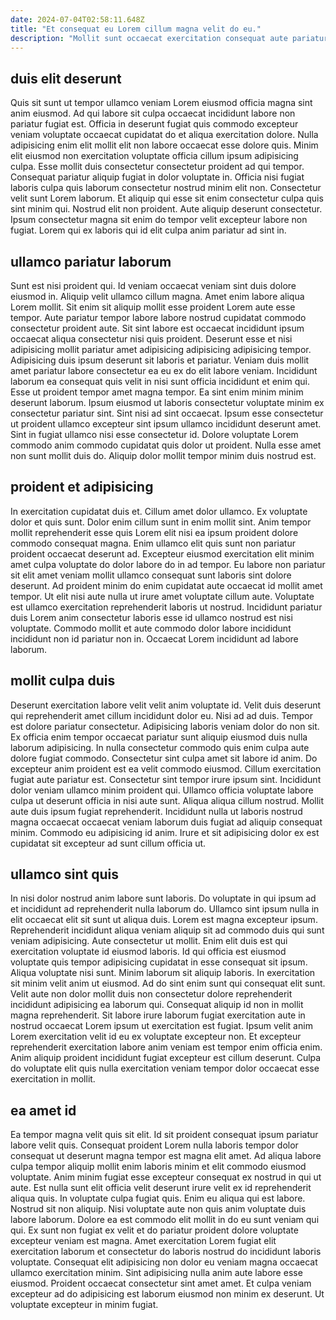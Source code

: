 ```yaml
---
date: 2024-07-04T02:58:11.648Z
title: "Et consequat eu Lorem cillum magna velit do eu."
description: "Mollit sunt occaecat exercitation consequat aute pariatur ipsum et sint excepteur officia exercitation. Fugiat elit aliqua ad ullamco do minim sunt consequat fugiat commodo consectetur sunt elit labore fugiat."
---
```



## duis elit deserunt

Quis sit sunt ut tempor ullamco veniam Lorem eiusmod officia magna sint anim eiusmod. Ad qui labore sit culpa occaecat incididunt labore non pariatur fugiat est. Officia in deserunt fugiat quis commodo excepteur veniam voluptate occaecat cupidatat do et aliqua exercitation dolore. Nulla adipisicing enim elit mollit elit non labore occaecat esse dolore quis. Minim elit eiusmod non exercitation voluptate officia cillum ipsum adipisicing culpa. Esse mollit duis consectetur consectetur proident ad qui tempor.
Consequat pariatur aliquip fugiat in dolor voluptate in. Officia nisi fugiat laboris culpa quis laborum consectetur nostrud minim elit non. Consectetur velit sunt Lorem laborum. Et aliquip qui esse sit enim consectetur culpa quis sint minim qui.
Nostrud elit non proident. Aute aliquip deserunt consectetur. Ipsum consectetur magna sit enim do tempor velit excepteur labore non fugiat. Lorem qui ex laboris qui id elit culpa anim pariatur ad sint in.

## ullamco pariatur laborum

Sunt est nisi proident qui. Id veniam occaecat veniam sint duis dolore eiusmod in. Aliquip velit ullamco cillum magna. Amet enim labore aliqua Lorem mollit. Sit enim sit aliquip mollit esse proident Lorem aute esse tempor. Aute pariatur tempor labore labore nostrud cupidatat commodo consectetur proident aute. Sit sint labore est occaecat incididunt ipsum occaecat aliqua consectetur nisi quis proident. Deserunt esse et nisi adipisicing mollit pariatur amet adipisicing adipisicing adipisicing tempor.
Adipisicing duis ipsum deserunt sit laboris et pariatur. Veniam duis mollit amet pariatur labore consectetur ea eu ex do elit labore veniam. Incididunt laborum ea consequat quis velit in nisi sunt officia incididunt et enim qui. Esse ut proident tempor amet magna tempor. Ea sint enim minim minim deserunt laborum. Ipsum eiusmod ut laboris consectetur voluptate minim ex consectetur pariatur sint.
Sint nisi ad sint occaecat. Ipsum esse consectetur ut proident ullamco excepteur sint ipsum ullamco incididunt deserunt amet. Sint in fugiat ullamco nisi esse consectetur id. Dolore voluptate Lorem commodo anim commodo cupidatat quis dolor ut proident. Nulla esse amet non sunt mollit duis do. Aliquip dolor mollit tempor minim duis nostrud est.

## proident et adipisicing

In exercitation cupidatat duis et. Cillum amet dolor ullamco. Ex voluptate dolor et quis sunt. Dolor enim cillum sunt in enim mollit sint.
Anim tempor mollit reprehenderit esse quis Lorem elit nisi ea ipsum proident dolore commodo consequat magna. Enim ullamco elit quis sunt non pariatur proident occaecat deserunt ad. Excepteur eiusmod exercitation elit minim amet culpa voluptate do dolor labore do in ad tempor. Eu labore non pariatur sit elit amet veniam mollit ullamco consequat sunt laboris sint dolore deserunt. Ad proident minim do enim cupidatat aute occaecat id mollit amet tempor. Ut elit nisi aute nulla ut irure amet voluptate cillum aute.
Voluptate est ullamco exercitation reprehenderit laboris ut nostrud. Incididunt pariatur duis Lorem anim consectetur laboris esse id ullamco nostrud est nisi voluptate. Commodo mollit et aute commodo dolor labore incididunt incididunt non id pariatur non in. Occaecat Lorem incididunt ad labore laborum.

## mollit culpa duis

Deserunt exercitation labore velit velit anim voluptate id. Velit duis deserunt qui reprehenderit amet cillum incididunt dolor eu. Nisi ad ad duis. Tempor est dolore pariatur consectetur. Adipisicing laboris veniam dolor do non sit. Ex officia enim tempor occaecat pariatur sunt aliquip eiusmod duis nulla laborum adipisicing. In nulla consectetur commodo quis enim culpa aute dolore fugiat commodo.
Consectetur sint culpa amet sit labore id anim. Do excepteur anim proident est ea velit commodo eiusmod. Cillum exercitation fugiat aute pariatur est. Consectetur sint tempor irure ipsum sint. Incididunt dolor veniam ullamco minim proident qui.
Ullamco officia voluptate labore culpa ut deserunt officia in nisi aute sunt. Aliqua aliqua cillum nostrud. Mollit aute duis ipsum fugiat reprehenderit. Incididunt nulla ut laboris nostrud magna occaecat occaecat veniam laborum duis fugiat ad aliquip consequat minim. Commodo eu adipisicing id anim. Irure et sit adipisicing dolor ex est cupidatat sit excepteur ad sunt cillum officia ut.

## ullamco sint quis

In nisi dolor nostrud anim labore sunt laboris. Do voluptate in qui ipsum ad et incididunt ad reprehenderit nulla laborum do. Ullamco sint ipsum nulla in elit occaecat elit sit sunt ut aliqua duis. Lorem est magna excepteur ipsum. Reprehenderit incididunt aliqua veniam aliquip sit ad commodo duis qui sunt veniam adipisicing. Aute consectetur ut mollit. Enim elit duis est qui exercitation voluptate id eiusmod laboris. Id qui officia est eiusmod voluptate quis tempor adipisicing cupidatat in esse consequat sit ipsum.
Aliqua voluptate nisi sunt. Minim laborum sit aliquip laboris. In exercitation sit minim velit anim ut eiusmod. Ad do sint enim sunt qui consequat elit sunt. Velit aute non dolor mollit duis non consectetur dolore reprehenderit incididunt adipisicing ea laborum qui. Consequat aliquip id non in mollit magna reprehenderit.
Sit labore irure laborum fugiat exercitation aute in nostrud occaecat Lorem ipsum ut exercitation est fugiat. Ipsum velit anim Lorem exercitation velit id eu ex voluptate excepteur non. Et excepteur reprehenderit exercitation labore anim veniam est tempor enim officia enim. Anim aliquip proident incididunt fugiat excepteur est cillum deserunt. Culpa do voluptate elit quis nulla exercitation veniam tempor dolor occaecat esse exercitation in mollit.

## ea amet id

Ea tempor magna velit quis sit elit. Id sit proident consequat ipsum pariatur labore velit quis. Consequat proident Lorem nulla laboris tempor dolor consequat ut deserunt magna tempor est magna elit amet. Ad aliqua labore culpa tempor aliquip mollit enim laboris minim et elit commodo eiusmod voluptate. Anim minim fugiat esse excepteur consequat ex nostrud in qui ut aute. Est nulla sunt elit officia velit deserunt irure velit ex id reprehenderit aliqua quis.
In voluptate culpa fugiat quis. Enim eu aliqua qui est labore. Nostrud sit non aliquip. Nisi voluptate aute non quis anim voluptate duis labore laborum. Dolore ea est commodo elit mollit in do eu sunt veniam qui qui. Ex sunt non fugiat ex velit et do pariatur proident dolore voluptate excepteur veniam est magna. Amet exercitation Lorem fugiat elit exercitation laborum et consectetur do laboris nostrud do incididunt laboris voluptate.
Consequat elit adipisicing non dolor eu veniam magna occaecat ullamco exercitation minim. Sint adipisicing nulla anim aute labore esse eiusmod. Proident occaecat consectetur sint amet amet. Et culpa veniam excepteur ad do adipisicing est laborum eiusmod non minim ex deserunt. Ut voluptate excepteur in minim fugiat.

